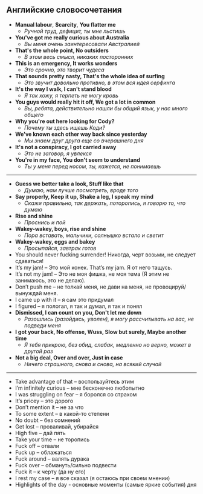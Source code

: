 ## Английские словосочетания
- __Manual labour__, __Scarcity__, __You flatter me__
    - *Ручной труд, дефицит, ты мне льстишь*
- __You've got me really curious about Australia__
    - *Вы меня очень заинтересовали Австралией*
- __That's the whole point, No outsiders__
    - *В этом весь смысл, никаких посторонних*
- __This is an emergency, It works wonders__
    - *Это срочно, это творит чудеса*
- __That sounds pretty nasty, That's the whole idea of surfing__
    - *Это звучит довольно противно, в этом вся идея серфинга*
- __It's the way I walk, I can't stand blood__
    - *Я так хожу, я терпеть не могу кровь*
- __You guys would really hit it off, We got a lot in common__
    - *Вы, ребята, действительно нашли бы общий язык, у нас много общего*
- __Why you're out here looking for Cody?__
    - *Почему ты здесь ищешь Коди?*
- __We've known each other way back since yesterday__
    - *Мы знаем друг друга еще со вчерашнего дня*
- __It's not a conspiracy, I got carried away__
    - *Это не заговор, я увлекся*
- __You're in my face, You don't seem to understand__
    - *Ты у меня перед носом, ты, кажется, не понимаешь*

---
- __Guess we better take a look, Stuff like that__
    - *Думаю, нам лучше посмотреть, вроде того*
- __Say properly, Keep it up, Shake a leg, I speak my mind__
    - *Скажи правильно, так держать, поторопись, я говорю то, что думаю*
- __Rise and shine__
    - *Проснись и пой*
- __Wakey-wakey, boys, rise and shine__
    - *Пора вставать, мальчики, солнышко встало и светит*
- __Wakey-wakey, eggs and bakey__
    - *Просыпайся, завтрак готов*
- You should never fucking surrender! Никогда, черт возьми, не следует сдаваться!
- It’s my jam! – Это мой конек. That’s my jam. Я от него тащусь.
- It’s not my jam! – Это не моя фишка, не моя тема (Я этим не занимаюсь, это не делаю). 
- Don’t push me – не толкай меня, не дави на меня, не провоцируй/вынуждай меня.
- I came up with it – я сам это придумал
- I figured – я пологал, я так и думал, я так и понял
- __Dismissed, I can count on you, Don't let me down__
    - *Разошлись (разойдись, уволен), я могу рассчитывать на вас, не подведи меня*
- __I got your back, No offense, Wuss, Slow but surely, Maybe another time__
    - *Я тебя прикрою, без обид, слабак, медленно но верно, может в другой раз*
- __Not a big deal, Over and over, Just in case__
    - *Ничего страшного, снова и снова, на всякий случай*

---
- Take advantage of that – воспользуйтесь этим
- I’m infinitely curious – мне бесконечно любопытно
- I was struggling on fear – я боролся со страхом
- It’s pricey – это дорого
- Don’t mention it – не за что
- To some extent – в какой-то степени
- No doubt – без сомнений
- Get lost – проваливай, убирайся
- High five – дай пять
- Take your time – не торопись
- Fuck off – отвали
- Fuck up – облажаться
- Fuck around – валять дурака
- Fuck over – обмануть/сильно подвести
- Fuck it – к черту (да ну его)
- I rest my case – я все сказал (я остаюсь при своем мнении)
- Highlights of the day - основные моменты (самые яркие события) дня
